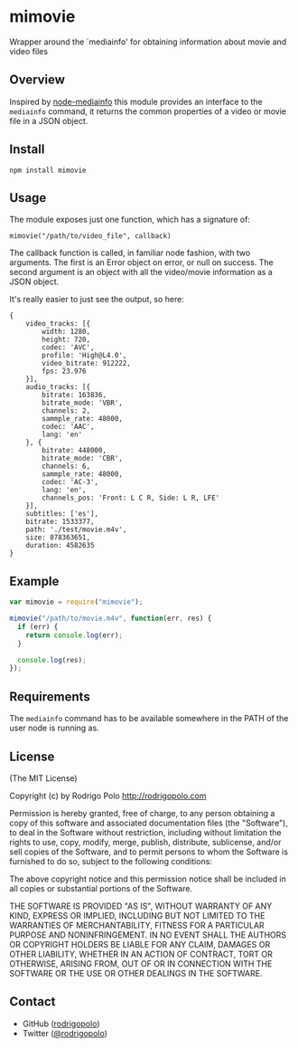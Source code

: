 mimovie
=======

Wrapper around the `mediainfo' for obtaining information about movie and video files

Overview
--------

Inspired by [node-mediainfo](https://github.com/deoxxa/node-mediainfo) this module provides an interface to the `mediainfo` command, it returns the common properties of a video or movie file in a JSON object.

Install
--------

```
npm install mimovie
```

Usage
-----

The module exposes just one function, which has a signature of:

`mimovie("/path/to/video_file", callback)`

The callback function is called, in familiar node fashion, with two arguments.
The first is an Error object on error, or null on success. The second argument is an object with all the video/movie information as a JSON object.

It's really easier to just see the output, so here:

```
{
	video_tracks: [{
		width: 1280,
		height: 720,
		codec: 'AVC',
		profile: 'High@L4.0',
		video_bitrate: 912222,
		fps: 23.976
	}],
	audio_tracks: [{
		bitrate: 163836,
		bitrate_mode: 'VBR',
		channels: 2,
		sammple_rate: 48000,
		codec: 'AAC',
		lang: 'en'
	}, {
		bitrate: 448000,
		bitrate_mode: 'CBR',
		channels: 6,
		sammple_rate: 48000,
		codec: 'AC-3',
		lang: 'en',
		channels_pos: 'Front: L C R, Side: L R, LFE'
	}],
	subtitles: ['es'],
	bitrate: 1533377,
	path: './test/movie.m4v',
	size: 878363651,
	duration: 4582635
}
```

Example
-------

```javascript
var mimovie = require("mimovie");

mimovie("/path/to/movie.m4v", function(err, res) {
  if (err) {
    return console.log(err);
  }

  console.log(res);
});
```

Requirements
------------

The `mediainfo` command has to be available somewhere in the PATH of the user node is running as.

License
-------

(The MIT License)

Copyright (c) by Rodrigo Polo http://rodrigopolo.com

Permission is hereby granted, free of charge, to any person obtaining a copy
of this software and associated documentation files (the "Software"), to deal
in the Software without restriction, including without limitation the rights
to use, copy, modify, merge, publish, distribute, sublicense, and/or sell
copies of the Software, and to permit persons to whom the Software is
furnished to do so, subject to the following conditions:

The above copyright notice and this permission notice shall be included in
all copies or substantial portions of the Software.

THE SOFTWARE IS PROVIDED "AS IS", WITHOUT WARRANTY OF ANY KIND, EXPRESS OR
IMPLIED, INCLUDING BUT NOT LIMITED TO THE WARRANTIES OF MERCHANTABILITY,
FITNESS FOR A PARTICULAR PURPOSE AND NONINFRINGEMENT. IN NO EVENT SHALL THE
AUTHORS OR COPYRIGHT HOLDERS BE LIABLE FOR ANY CLAIM, DAMAGES OR OTHER
LIABILITY, WHETHER IN AN ACTION OF CONTRACT, TORT OR OTHERWISE, ARISING FROM,
OUT OF OR IN CONNECTION WITH THE SOFTWARE OR THE USE OR OTHER DEALINGS IN
THE SOFTWARE.

Contact
-------

* GitHub ([rodrigopolo](http://github.com/rodrigopolo/))
* Twitter ([@rodrigopolo](http://twitter.com/rodrigopolo))
